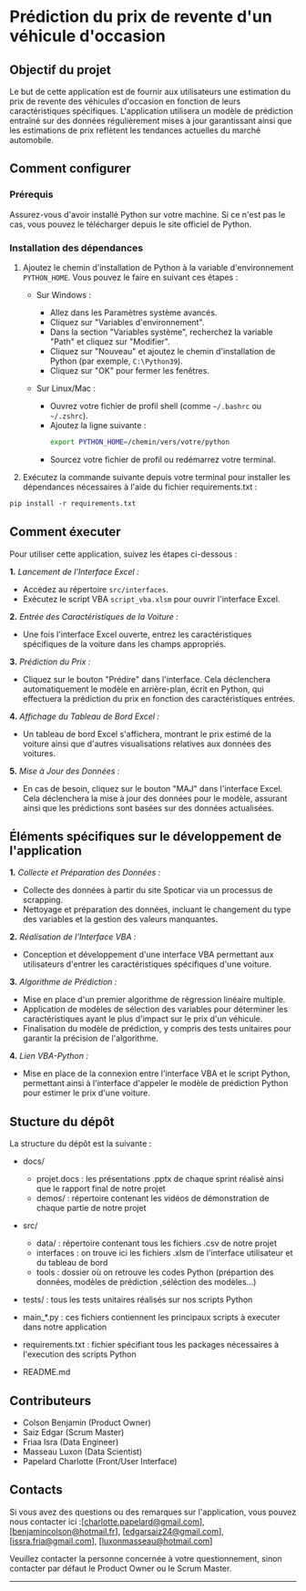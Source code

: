 # Prédiction du prix de revente d'un véhicule d'occasion 
## Objectif du projet 

Le but de cette application est de fournir aux utilisateurs une estimation du prix de revente des véhicules d'occasion en fonction de leurs caractéristiques spécifiques. L'application utilisera un modèle de prédiction entraîné sur des données régulièrement mises à jour garantissant ainsi que les estimations de prix reflètent les tendances actuelles du marché automobile.

## Comment configurer 
### Prérequis
Assurez-vous d'avoir installé Python sur votre machine. Si ce n'est pas le cas, vous pouvez le télécharger depuis le site officiel de Python.
### Installation des dépendances
1. Ajoutez le chemin d'installation de Python à la variable d'environnement `PYTHON_HOME`. Vous pouvez le faire en suivant ces étapes :
   
   - Sur Windows :
     - Allez dans les Paramètres système avancés.
     - Cliquez sur "Variables d'environnement".
     - Dans la section "Variables système", recherchez la variable "Path" et cliquez sur "Modifier".
     - Cliquez sur "Nouveau" et ajoutez le chemin d'installation de Python (par exemple, `C:\Python39`).
     - Cliquez sur "OK" pour fermer les fenêtres.

   - Sur Linux/Mac :
     - Ouvrez votre fichier de profil shell (comme `~/.bashrc` ou `~/.zshrc`).
     - Ajoutez la ligne suivante :
       ```bash
       export PYTHON_HOME=/chemin/vers/votre/python
       ```
     - Sourcez votre fichier de profil ou redémarrez votre terminal.
2. Exécutez la commande suivante depuis votre terminal pour installer les dépendances nécessaires à l'aide du fichier requirements.txt :

```markdown
pip install -r requirements.txt
```
## Comment éxecuter 
Pour utiliser cette application, suivez les étapes ci-dessous :

**1.** *Lancement de l'Interface Excel :*
   - Accédez au répertoire `src/interfaces`.
   - Exécutez le script VBA `script_vba.xlsm` pour ouvrir l'interface Excel.

**2.** *Entrée des Caractéristiques de la Voiture :*
   - Une fois l'interface Excel ouverte, entrez les caractéristiques spécifiques de la voiture dans les champs appropriés.

**3.** *Prédiction du Prix :*
   - Cliquez sur le bouton "Prédire" dans l'interface. Cela déclenchera automatiquement le modèle en arrière-plan, écrit en Python, qui effectuera la prédiction du prix en fonction des caractéristiques entrées.

**4.** *Affichage du Tableau de Bord Excel :*
   - Un tableau de bord Excel s'affichera, montrant le prix estimé de la voiture ainsi que d'autres visualisations relatives aux données des voitures.

**5.** *Mise à Jour des Données :*
   - En cas de besoin, cliquez sur le bouton "MAJ" dans l'interface Excel. Cela déclenchera la mise à jour des données pour le modèle, assurant ainsi que les prédictions sont basées sur des données actualisées.

## Éléments spécifiques sur le développement de l'application

**1.** *Collecte et Préparation des Données :*
   - Collecte des données à partir du site Spoticar via un processus de scrapping.
   - Nettoyage et préparation des données, incluant le changement du type des variables et la gestion des valeurs manquantes.

**2.** *Réalisation de l'Interface VBA :*
   - Conception et développement d'une interface VBA permettant aux utilisateurs d'entrer les caractéristiques spécifiques d'une voiture.

**3.** *Algorithme de Prédiction :*
   - Mise en place d'un premier algorithme de régression linéaire multiple.
   - Application de modèles de sélection des variables pour déterminer les caractéristiques ayant le plus d'impact sur le prix d'un véhicule.
   - Finalisation du modèle de prédiction, y compris des tests unitaires pour garantir la précision de l'algorithme.

**4.** *Lien VBA-Python :*
   - Mise en place de la connexion entre l'interface VBA et le script Python, permettant ainsi à l'interface d'appeler le modèle de prédiction Python pour estimer le prix d'une voiture.
## Stucture du dépôt 
La structure du dépôt est la suivante :

- docs/                    
  - projet.docs : les présentations .pptx de chaque sprint réalisé ainsi que le rapport final de notre projet  
  - demos/ : répertoire contenant les vidéos de démonstration de chaque partie de notre projet
  
- src/               
  - data/ : répertoire contenant tous les fichiers .csv de notre projet
  - interfaces : on trouve ici les fichiers .xlsm de l'interface utilisateur et du tableau de bord 
  - tools : dossier où on retrouve les codes Python (prépartion des données, modèles de prédiction ,séléction des modèles...)
- tests/  : tous les tests unitaires réalisés sur nos scripts Python
- main_*.py : ces fichiers contiennent les principaux scripts à executer dans notre application       
- requirements.txt  : fichier spécifiant tous les packages nécessaires à l'execution des scripts Python
- README.md          




## Contributeurs

- Colson Benjamin (Product Owner)
- Saiz Edgar (Scrum Master)
- Friaa Isra (Data Engineer)
- Masseau Luxon (Data Scientist)
- Papelard Charlotte (Front/User Interface)

## Contacts

Si vous avez des questions ou des remarques sur l'application, vous pouvez nous contacter ici :[charlotte.papelard@gmail.com], [benjamincolson@hotmail.fr], [edgarsaiz24@gmail.com], [issra.fria@gmail.com], [luxonmasseau@hotmail.com]

Veuillez contacter la personne concernée à votre questionnement, sinon contacter par défaut le Product Owner ou le Scrum Master.

  ----
